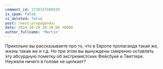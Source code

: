 ```yaml
---
comment_id: 1730147408930
is_spam: false
is_deleted: false
post: /west-propaganda/
date: 2024-10-28 20:30:09 +0000
author_fullname: 'Martin'
---
```


Прикольно вы рассказываете про то, что в Европе пропаганда такая же, жизнь такая же и т.д. Но при этом вы вынуждены смиренно оставлять эту абсурдную пометку об экстремистских Фейсбуке и Твиттере. Неужели ничего в голове не щелкает?
